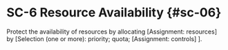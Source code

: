 # SC-6 Resource Availability {#sc-06}

Protect the availability of resources by allocating [Assignment: resources] by [Selection (one or more): priority; quota; 
                  [Assignment: controls]
               ].

